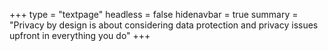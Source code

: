 +++
type = "textpage"
headless = false
hidenavbar = true
summary = "Privacy by design is about considering data protection and privacy issues upfront in everything you do"
+++
